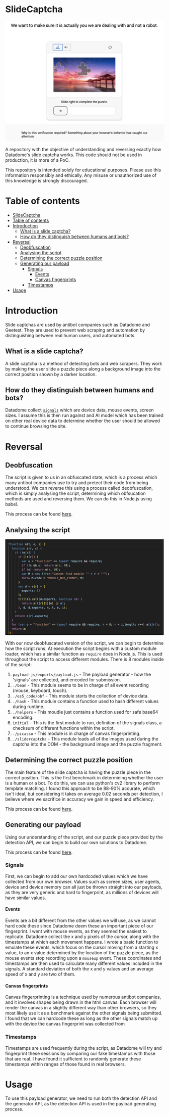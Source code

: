 # SlideCaptcha

![example](https://github.com/joekav/SlideCaptcha/blob/main/.github/images/example.png?raw=true)

A repository with the objective of understanding and reversing exactly how Datadome's slide captcha works. This code should not be used in production, it is more of a PoC.

This repository is intended solely for educational purposes. Please use this information responsibly and ethically. Any misuse or unauthorized use of this knowledge is strongly discouraged.

# Table of contents
- [SlideCaptcha](#slidecaptcha)
- [Table of contents](#table-of-contents)
- [Introduction](#introduction)
  - [What is a slide captcha?](#what-is-a-slide-captcha)
  - [How do they distinguish between humans and bots?](#how-do-they-distinguish-between-humans-and-bots)
- [Reversal](#reversal)
  - [Deobfuscation](#deobfuscation)
  - [Analysing the script](#analysing-the-script)
  - [Determining the correct puzzle position](#determining-the-correct-puzzle-position)
  - [Generating our payload](#generating-our-payload)
    - [Signals](#signals)
      - [Events](#events)
      - [Canvas fingerprints](#canvas-fingerprints)
    - [Timestamps](#timestamps)
- [Usage](#usage)

# Introduction

Slide captchas are used by antibot companies such as Datadome and Geetest. They are used to prevent web scraping and automation by distinguishing between real human users, and automated bots.

## What is a slide captcha?


A slide captcha is a method of detecting bots and web scrapers. They work by making the user slide a puzzle piece along a background image into the correct position shown by a darker location.


## How do they distinguish between humans and bots?

Datadome collect [`signals`](https://github.com/joekav/SlideCaptcha/tree/main/.github/signals.json) which are device data, mouse events, screen sizes. I assume this is then run against and AI model which has been trained on other real device data to determine whether the user should be allowed to continue browsing the site.

# Reversal

## Deobfuscation

The script is given to us in an obfuscated state, which is a process which many antibot companies use to try and pretect their code from being understood. We can reverse this using a process called deobfuscation, which is simply analysing the script, determining which obfsucation methods are used and reversing them. We can do this in Node.js using babel.

This process can be found [here](https://github.com/joekav/SlideCaptcha/tree/main/deobfuscate).


## Analysing the script 

![module](https://github.com/joekav/SlideCaptcha/blob/main/.github/images/module.png?raw=true)

With our now deobfuscated version of the script, we can begin to determine how the script runs. At execution the script begins with a custom module loader, which has a similar function as `require` does in Node.js. This is used throughout the script to access different modules. There is 8 modules inside of the script:

1. `payload-js/exports/payload.js` - The payload generator - how the 'signals' are collected, and encoded for submission.
2. `./bean` - This module seems to be in charge of all event recording (mouse, keyboard, touch).
3. `./es5_code/obf` - This module starts the collection of device data.
4. `./hash` - This module contains a function used to hash different values during runtime.
5. `./helpers` - This moudle just contains a function used for safe base64 encoding.
6. `initial` - This is the first module to run, definition of the signals class, a checksum of different functions within the script.
7. `./picasso` - This module is in charge of canvas fingerprinting.
8. `./slidercaptcha` - This module loads all of the images used during the captcha into the DOM - the background image and the puzzle fragment.


## Determining the correct puzzle position

The main feature of the slide captcha is having the puzzle piece in the correct position. This is the first benchmark in determining whether the user is a human or a bot. To do this, we can use python's cv2 library to perform template matching. I found this approach to be 88-90% accurate, which isn't ideal, but considering it takes on average 0.02 seconds per detection, I believe where we sacrifice in accuracy we gain in speed and efficiency.


This process can be found [here](https://github.com/joekav/SlideCaptcha/tree/main/detection).

## Generating our payload

Using our understanding of the script, and our puzzle piece provided by the detection API, we can begin to build our own solutions to Datadome.

This process can be found [here](https://github.com/joekav/SlideCaptcha/tree/main/api).

### Signals
First, we can begin to add our own hardcoded values which we have collected from our own browser. Values such as screen sizes, user agents, device and device memory can all just be thrown straight into our payloads, as they are very generic and hard to fingerprint, as millions of devices will have similar values.

#### Events
Events are a bit different from the other values we will use, as we cannot hard code these since Datadome deem these an important piece of our fingerprint. I went with mouse events, as they seemed the easiest to replicate. Datadome collect the x and y pixels of the cursor, along with the timestamps at which each movement happens. I wrote a basic function to emulate these events, which focus on the cursor moving from a starting x value, to an x value determined by the location of the puzzle piece, as the mouse events stop recording upon a `mouseup` event. These coordinates and timestamps are then used to calculate many different values included in the signals. A standard deviation of both the x and y values and an average speed of x and y are two of them.


#### Canvas fingerprints
Canvas fingerprinting is a technique used by numerous antibot companies, and it involves shapes being drawn in the html canvas. Each browser will render the canvas in a slightly different way than other browsers, so they most likely use it as a benchmark against the other signals being submitted. I found that we can hardcode these as long as the other signals match up with the device the canvas fingerprint was collected from

### Timestamps
Timestamps are used frequently during the script, as Datadome will try and fingerprint these sessions by comparing our fake timestamps with those that are real. I have found it sufficient to randomly generate these timestamps within ranges of those found in real browsers.


# Usage


To use this payload generator, we need to run both the detection API and the generator API, as the detection API is used in the payload generating process.

